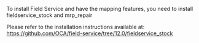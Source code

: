 To install Field Service and have the mapping features, you need to
install fieldservice_stock and mrp_repair

Please refer to the installation instructions available at:
<https://github.com/OCA/field-service/tree/12.0/fieldservice_stock>
